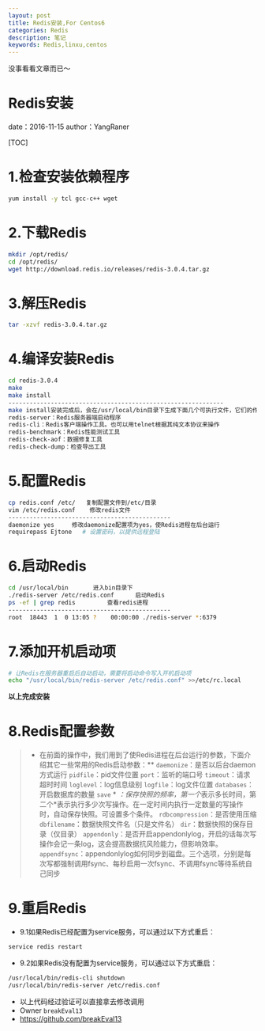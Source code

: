 ```yaml
---
layout: post
title: Redis安装,For Centos6
categories: Redis
description: 笔记
keywords: Redis,linxu,centos
---
```



没事看看文章而已～

#  Redis安装
date：2016-11-15
author：YangRaner 

[TOC]

#  1.检查安装依赖程序
```bash
yum install -y tcl gcc-c++ wget
```
#  2.下载Redis
```bash
mkdir /opt/redis/
cd /opt/redis/
wget http://download.redis.io/releases/redis-3.0.4.tar.gz
```
#  3.解压Redis
```bash
tar -xzvf redis-3.0.4.tar.gz
```
#  4.编译安装Redis
```bash
cd redis-3.0.4
make
make install	
-------------------------------------------------------------
make install安装完成后，会在/usr/local/bin目录下生成下面几个可执行文件，它们的作用分别是：
redis-server：Redis服务器端启动程序
redis-cli：Redis客户端操作工具。也可以用telnet根据其纯文本协议来操作
redis-benchmark：Redis性能测试工具
redis-check-aof：数据修复工具
redis-check-dump：检查导出工具
```
#  5.配置Redis
```bash
cp redis.conf /etc/   复制配置文件到/etc/目录
vim /etc/redis.conf    修改redis文件
----------------------------------------------
daemonize yes     修改daemonize配置项为yes，使Redis进程在后台运行
requirepass Ejtone   # 设置密码，以提供远程登陆
```
#  6.启动Redis
```bash
cd /usr/local/bin		进入bin目录下
./redis-server /etc/redis.conf		启动Redis
ps -ef | grep redis			查看redis进程
----------------------------------------------
root  18443  1  0 13:05 ?    00:00:00 ./redis-server *:6379 

```
# 7.添加开机启动项
```bash
# 让Redis在服务器重启后自动启动，需要将启动命令写入开机启动项
echo "/usr/local/bin/redis-server /etc/redis.conf" >>/etc/rc.local
```
**以上完成安装**

# 8.Redis配置参数
> * 在前面的操作中，我们用到了使Redis进程在后台运行的参数，下面介绍其它一些常用的Redis启动参数：**
`daemonize`：是否以后台daemon方式运行
`pidfile`：pid文件位置
`port`：监听的端口号
`timeout`：请求超时时间
`loglevel`：log信息级别
`logfile`：log文件位置
`databases`：开启数据库的数量
`save` * *：保存快照的频率，第一个*表示多长时间，第二个*表示执行多少次写操作。在一定时间内执行一定数量的写操作时，自动保存快照。可设置多个条件。
`rdbcompression`：是否使用压缩
`dbfilename`：数据快照文件名（只是文件名）
`dir`：数据快照的保存目录（仅目录）
`appendonly`：是否开启appendonlylog，开启的话每次写操作会记一条log，这会提高数据抗风险能力，但影响效率。
`appendfsync`：appendonlylog如何同步到磁盘。三个选项，分别是每次写都强制调用fsync、每秒启用一次fsync、不调用fsync等待系统自己同步


# 9.重启Redis
  * 9.1如果Redis已经配置为service服务，可以通过以下方式重启：

```bash
service redis restart
```

  * 9.2如果Redis没有配置为service服务，可以通过以下方式重启：
```bash
/usr/local/bin/redis-cli shutdown
/usr/local/bin/redis-server /etc/redis.conf
```


* 以上代码经过验证可以直接拿去修改调用
* Owner `breakEval13`
* https://github.com/breakEval13
